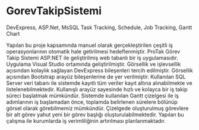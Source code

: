 # GorevTakipSistemi
DevExpress, ASP.Net, MsSQL
Task Tracking, Schedule, Job Tracking, Gantt Chart

Yapılan bu proje kapsamında manuel olarak gerçekleştirilen çeşitli iş operasyonlarının otomatik hale getirilmesi hedeflenmiştir. ProTak Görev Takip Sistemi ASP.NET ile geliştirilmiş web tabanlı bir iş uygulamasıdır. Uygulama Visual Studio ortamında geliştirilmiştir. Görsellik ve işlevsellik açısından kolaylık sağlayan DevExpress bileşenleri tercih edilmiştir. Görsellik açısından Bootstrap arayüz bileşenlerine de yer verilmiştir. Kullanılan SQL Server veri tabanı ile sistemde kayıtlı tüm veriler kayıt altına alınabilmekte ve listelenebilmektedir. Kullanışlı arayüz sayesinde hızlı ve kolayca bir iş takip süreci başlatmak mümkündür. Sistemde kullanılan Gantt çizelgesi ile iş adımlarının iş başlamadan önce, toplamda belirlenen sürelere bölünüp görsel olarak görebilmemiz mümkündür. Çizelgede oluşturulmuş görevlere bir alt görev yahut yeni bir görev başlığı oluşturulabilmektedir. Yapılan bu çalışma ile kurumlarda iş verimliliğinin artırılması planlanmaktadır.
